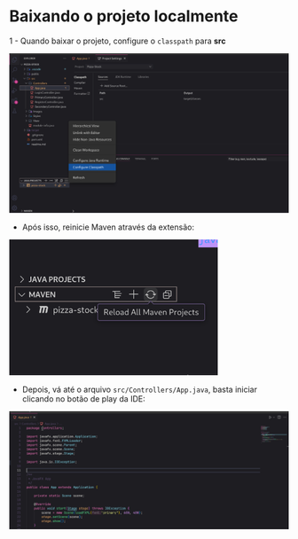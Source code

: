 # Baixando o projeto localmente

1 - Quando baixar o projeto, configure o `classpath` para __src__

<img src="public/get-started-1.png">

- Após isso, reinicie Maven através da extensão:

<img src="public/get-started-2.png">


- Depois, vá até o arquivo `src/Controllers/App.java`, basta iniciar clicando no botão de play da IDE:

<img src="public/get-started-3.png">